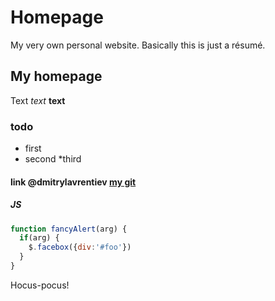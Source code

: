 # Homepage
My very own personal website. Basically this is just a résumé.

## My homepage
Text *text* **text**

### todo
* first
* second
  *third
  
#### link @dmitrylavrentiev [my git](https://github.com/dmitrylavrentiev/homepage)

##### JS
```javascript
function fancyAlert(arg) {
  if(arg) {
    $.facebox({div:'#foo'})
  }
}
```

Hocus-pocus!

